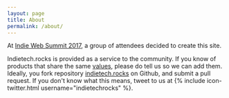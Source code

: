 ```yaml
---
layout: page
title: About
permalink: /about/
---
```


At [Indie Web Summit 2017](https://2017.indieweb.org/), a group of attendees decided to create
this site.

Indietech.rocks is provided as a service to the community. If you know of products that share the
same [values](values), please do tell us so we can add them. Ideally, you fork repository
[indietech.rocks](https://github.com/indietechrocks/indietech.rocks) on Github, and submit
a pull request. If you don't know what this means, tweet to us at
{% include icon-twitter.html username="indietechrocks" %}.

